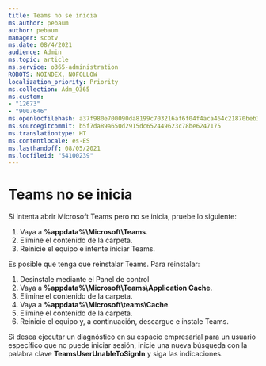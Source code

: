 ```yaml
---
title: Teams no se inicia
ms.author: pebaum
author: pebaum
manager: scotv
ms.date: 08/4/2021
audience: Admin
ms.topic: article
ms.service: o365-administration
ROBOTS: NOINDEX, NOFOLLOW
localization_priority: Priority
ms.collection: Adm_O365
ms.custom:
- "12673"
- "9007646"
ms.openlocfilehash: a37f980e700090da8199c703216af6f04f4aca464c21870beb3e907dd7b2d491
ms.sourcegitcommit: b5f7da89a650d2915dc652449623c78be6247175
ms.translationtype: HT
ms.contentlocale: es-ES
ms.lasthandoff: 08/05/2021
ms.locfileid: "54100239"
---
```

# <a name="teams-doesnt-launch"></a>Teams no se inicia

Si intenta abrir Microsoft Teams pero no se inicia, pruebe lo siguiente:

1. Vaya a **%appdata%\Microsoft\Teams**.
1. Elimine el contenido de la carpeta.
1. Reinicie el equipo e intente iniciar Teams.

Es posible que tenga que reinstalar Teams. Para reinstalar:

1. Desinstale mediante el Panel de control
1. Vaya a **%appdata%\Microsoft\Teams\Application Cache**.
1. Elimine el contenido de la carpeta.
1. Vaya a **%appdata%\Microsoft\teams\Cache**.
1. Elimine el contenido de la carpeta.
1. Reinicie el equipo y, a continuación, descargue e instale Teams.

Si desea ejecutar un diagnóstico en su espacio empresarial para un usuario específico que no puede iniciar sesión, inicie una nueva búsqueda con la palabra clave **TeamsUserUnableToSignIn** y siga las indicaciones.